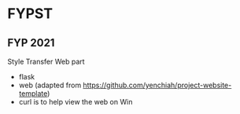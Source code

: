 # FYPST
## FYP 2021 
Style Transfer Web part
- flask 
- web (adapted from https://github.com/yenchiah/project-website-template)
- curl is to help view the web on Win
